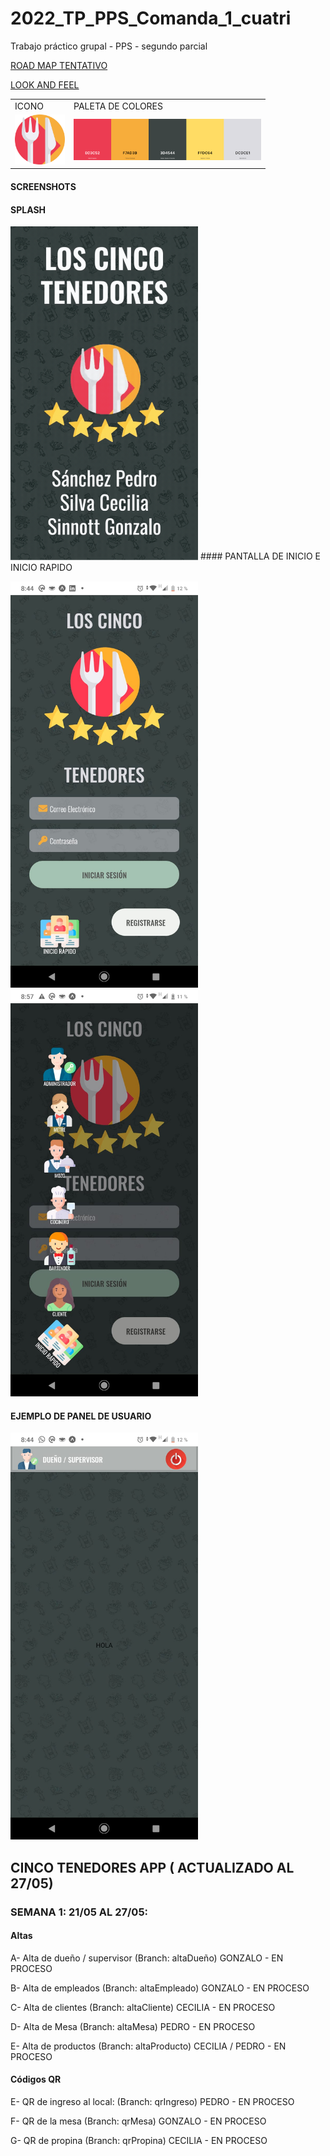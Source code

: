 # 2022_TP_PPS_Comanda_1_cuatri
Trabajo práctico grupal - PPS - segundo parcial

[ROAD MAP TENTATIVO](https://github.com/gonzalosinnott/2022_TP_PPS_Comanda_1_cuatri/blob/main/Documentos/ROAD%20MAP%20CINCO%20TENEDORES%20APP%20.pdf)

[LOOK AND FEEL](https://github.com/gonzalosinnott/2022_TP_PPS_Comanda_1_cuatri/blob/main/Documentos/LOOK%20AND%20FEEL%20CINCO%20TENEDORES%20APP%20.pdf)

<table>
  <tr>
    <td>ICONO</td>
     <td>PALETA DE COLORES</td>
  </tr>
  <tr>
    <td><img src="Documentos/icon.png" width="80"/></td>
     <td><img src="Documentos/paletaDeColores.png" width="300"/></td>
  </tr>
</table>

#### SCREENSHOTS

#### SPLASH
<img src="Documentos/splash.gif" width="300"/>
#### PANTALLA DE INICIO E INICIO RAPIDO

<img src="Documentos/login.jpeg" width="300"/> <img src="Documentos/inicioRapido.jpeg" width="300"/>

#### EJEMPLO DE PANEL DE USUARIO
<img src="Documentos/ejemploPanelDeControl.jpeg" width="300"/>

## CINCO TENEDORES APP ( ACTUALIZADO AL 27/05)

### SEMANA 1: 21/05 AL 27/05:

#### Altas 
A- Alta de dueño / supervisor  (Branch: altaDueño) GONZALO - EN PROCESO

B- Alta de empleados (Branch: altaEmpleado) GONZALO - EN PROCESO

C- Alta de clientes (Branch: altaCliente) CECILIA - EN PROCESO

D- Alta de Mesa (Branch: altaMesa) PEDRO - EN PROCESO

E- Alta de productos (Branch: altaProducto) CECILIA / PEDRO - EN PROCESO

#### Códigos QR 
E- QR de ingreso al local: (Branch: qrIngreso) PEDRO - EN PROCESO

F- QR de la mesa (Branch: qrMesa) GONZALO - EN PROCESO

G- QR de propina (Branch: qrPropina) CECILIA - EN PROCESO
